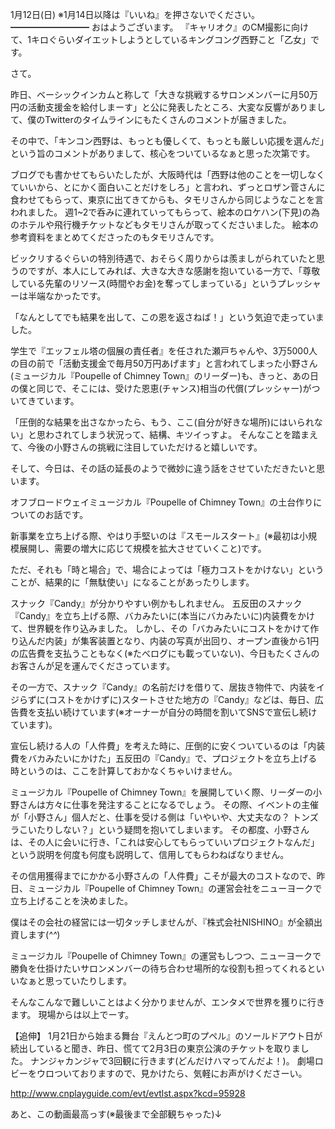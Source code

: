1月12日(日) ※1月14日以降は『いいね』を押さないでください。
━━━━━━━━━
おはようございます。
『キャリオク』のCM撮影に向けて、1キロぐらいダイエットしようとしているキングコング西野こと「乙女」です。

さて。

昨日、ベーシックインカムと称して「大きな挑戦するサロンメンバーに月50万円の活動支援金を給付しまーす」と公に発表したところ、大変な反響がありまして、僕のTwitterのタイムラインにもたくさんのコメントが届きました。

その中で、「キンコン西野は、もっとも優しくて、もっとも厳しい応援を選んだ」という旨のコメントがありまして、核心をついているなぁと思った次第です。

ブログでも書かせてもらいたしたが、大阪時代は「西野は他のことを一切しなくていいから、とにかく面白いことだけをしろ」と言われ、ずっとロザン菅さんに食わせてもらって、東京に出てきてからも、タモリさんから同じようなことを言われました。
週1~2で呑みに連れていってもらって、絵本のロケハン(下見)の為のホテルや飛行機チケットなどもタモリさんが取ってくださいました。
絵本の参考資料をまとめてくださったのもタモリさんです。

ビックリするぐらいの特別待遇で、おそらく周りからは羨ましがられていたと思うのですが、本人にしてみれば、大きな大きな感謝を抱いている一方で、「尊敬している先輩のリソース(時間やお金)を奪ってしまっている」というプレッシャーは半端なかったです。

「なんとしてでも結果を出して、この恩を返さねば！」という気迫で走っていました。

学生で『エッフェル塔の個展の責任者』を任された瀬戸ちゃんや、3万5000人の目の前で「活動支援金で毎月50万円あげます」と言われてしまった小野さん(ミュージカル『Poupelle of Chimney Town』のリーダー)も、きっと、あの日の僕と同じで、そこには、受けた恩恵(チャンス)相当の代償(プレッシャー)がついてきています。

「圧倒的な結果を出さなかったら、もう、ここ(自分が好きな場所)にはいられない」と思わされてしまう状況って、結構、キツイっすよ。
そんなことを踏まえて、今後の小野さんの挑戦に注目していただけると嬉しいです。

そして、今日は、その話の延長のようで微妙に違う話をさせていただきたいと思います。

オフブロードウェイミュージカル『Poupelle of Chimney Town』の土台作りについてのお話です。

新事業を立ち上げる際、やはり手堅いのは『スモールスタート』(※最初は小規模展開し、需要の増大に応じて規模を拡大させていくこと)です。

ただ、それも「時と場合」で、場合によっては「極力コストをかけない」ということが、結果的に「無駄使い」になることがあったりします。

スナック『Candy』が分かりやすい例かもしれません。
五反田のスナック『Candy』を立ち上げる際、バカみたいに(本当にバカみたいに)内装費をかけて、世界観を作り込みました。
しかし、その「バカみたいにコストをかけて作り込んだ内装」が集客装置となり、内装の写真が出回り、オープン直後から1円の広告費を支払うこともなく(※たべログにも載っていない)、今日もたくさんのお客さんが足を運んでくださっています。

その一方で、スナック『Candy』の名前だけを借りて、居抜き物件で、内装をイジらずに(コストをかけずに)スタートさせた地方の『Candy』などは、毎日、広告費を支払い続けています(※オーナーが自分の時間を割いてSNSで宣伝し続けています)。

宣伝し続ける人の「人件費」を考えた時に、圧倒的に安くついているのは「内装費をバカみたいにかけた」五反田の『Candy』で、プロジェクトを立ち上げる時というのは、ここを計算しておかなくちゃいけません。

ミュージカル『Poupelle of Chimney Town』を展開していく際、リーダーの小野さんは方々に仕事を発注することになるでしょう。
その際、イベントの主催が「小野さん」個人だと、仕事を受ける側は「いやいや、大丈夫なの？ トンズラこいたりしない？」という疑問を抱いてしまいます。
その都度、小野さんは、その人に会いに行き、「これは安心してもらっていいプロジェクトなんだ」という説明を何度も何度も説明して、信用してもらわねばなりません。

その信用獲得までにかかる小野さんの「人件費」こそが最大のコストなので、昨日、ミュージカル『Poupelle of Chimney Town』の運営会社をニューヨークで立ち上げることを決めました。

僕はその会社の経営には一切タッチしませんが、『株式会社NISHINO』が全額出資します(*^^*)

ミュージカル『Poupelle of Chimney Town』の運営もしつつ、ニューヨークで勝負を仕掛けたいサロンメンバーの待ち合わせ場所的な役割も担ってくれるといいなぁと思っていたりします。

そんなこんなで難しいことはよく分かりませんが、エンタメで世界を獲りに行きます。
現場からは以上でーす。

【追伸】
1月21日から始まる舞台『えんとつ町のプペル』のソールドアウト日が続出していると聞き、昨日、慌てて2月3日の東京公演のチケットを取りました。
ナンジャカンジャで3回観に行きます(どんだけハマってんだよ！)。
劇場ロビーをウロついておりますので、見かけたら、気軽にお声がけくださーい。

http://www.cnplayguide.com/evt/evtlst.aspx?kcd=95928

あと、この動画最高っす(※最後まで全部観ちゃった)↓
